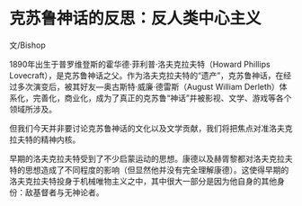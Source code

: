 # 克苏鲁神话的反思：反人类中心主义

文/Bishop

1890年出生于普罗维登斯的霍华德·菲利普·洛夫克拉夫特（Howard Phillips Lovecraft），是克苏鲁神话之父。作为洛夫克拉夫特的“遗产”，克苏鲁神话，在经过多次演变后，被其好友—奥古斯特·威廉·德雷斯（August William Derleth）体系化，完善化，商业化，成为了真正的克苏鲁“神话”并被影视、文学、游戏等各个领域所涉及。

但我们今天并非要讨论克苏鲁神话的文化以及文学贡献，我们将把焦点对准洛夫克拉夫特的精神内核。

早期的洛夫克拉夫特受到了不少启蒙运动的思想。康德以及赫胥黎都对洛夫克拉夫特的思想造成了不同程度的影响（但显然他并没有完全理解康德）。这使得早期的洛夫克拉夫特投身于机械唯物主义之中，其中很大一部分是因为他自身的其他身份：敌基督者与无神论者。

